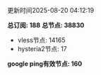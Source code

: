 更新时间2025-08-20 04:12:19

**总订阅: 188**
**总节点: 38830**
- vless节点: 14165
- hysteria2节点: 17

**google ping有效节点: 160**
